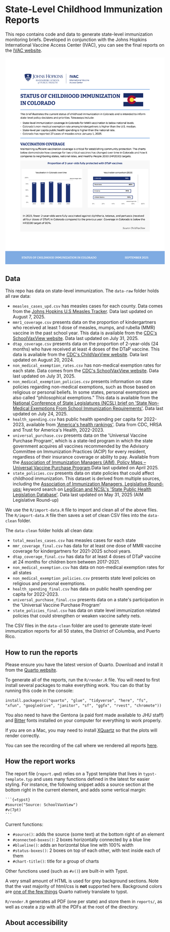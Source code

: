 # State-Level Childhood Immunization Reports

This repo contains code and data to generate state-level immunization monitoring
briefs. Developed in conjunction with the Johns Hopkins International Vaccine
Access Center (IVAC), you can see the final reports on the [IVAC website](https://publichealth.jhu.edu/ivac/monitoring-childhood-immunization-at-the-state-level).

![](assets/colorado-report.png)

## Data

This repo has data on state-level immunization. The `data-raw` folder holds all raw data:

- `measles_cases_upd.csv` has measles cases for each county. Data comes from the [Johns Hopkins U.S Measles Tracker](https://publichealth.jhu.edu/ivac/resources/us-measles-tracker). Data last updated on August 7, 2025.
- `mmr1_coverage.csv` presents data on the proportion of kindergartners who received at least 1 dose of measles, mumps, and rubella (MMR) vaccine in the past school year. This data is available from the [CDC's SchoolVaxView website](https://www.cdc.gov/schoolvaxview/data/index.html). Data last updated on July 31, 2025.
- `dtap_coverage.csv` presents data on the proportion of 2-year-olds (24 months) who have received at least 4 doses of the DTaP vaccine. This data is available from the [CDC's ChildVaxView website](https://www.cdc.gov/childvaxview/about/interactive-reports.html). Data last updated on August 20, 2024.
- `non_medical_exemption_rates.csv` has non-medical exemption rates for each state. Data comes from the [CDC's SchoolVaxView website](https://www.cdc.gov/schoolvaxview/data/index.html). Data last updated on July 31, 2025.
- `non_medical_exemption_policies.csv` presents information on state policies regarding non-medical exemptions, such as those based on religious or personal beliefs. In some states, personal exemptions are also called “philosophical exemptions.” This data is available from the [National Conference of State Legislatures (NCSL) brief on 'State Non-Medical Exemptions From School Immunization Requirements'](https://www.ncsl.org/health/state-non-medical-exemptions-from-school-immunization-requirements). Data last updated on July 24, 2025.
- `health_spending.csv` has public health spending per capita for 2022-2023, available from ['America's health rankings'](https://www.americashealthrankings.org/explore/measures/PH_funding). Data from CDC, HRSA and Trust for America's Health, 2022-2023.
- `universal_purchase.csv` presents data on the 'Universal Vaccine Purchase Program', which is a state-led program in which the state government acquires all vaccines recommended by the Advisory Committee on Immunization Practices (ACIP) for every resident, regardless of their insurance coverage or ability to pay. Available from the [Association of Immunization Managers (AIM), Policy Maps – Universal Vaccine Purchase Program](https://www.immunizationmanagers.org/resources/aim-policy-maps/).Data last updated on April 2025.
- `state_policies.csv` presents data on state policies that could affect childhood immunization. This dataset is derived from multiple sources, including the [Association of Immunization Managers, Legislative Round-ups](https://www.immunizationmanagers.org/resources-toolkits/immunization-program-policy-toolkit/legislative-round-ups/); keyword search on [LegiScan and NCSL's 'State Public Health Legislation Database'](https://www.ncsl.org/health/state-public-health-legislation-database). Data last updated on May 31, 2025 (AIM Legislative Round-up)

We use the `R/import-data.R` file to import and clean all of the above
files. The `R/import-data.R` file then saves a set of clean CSV files into the `data-clean` folder.

The `data-clean` folder holds all clean data:

- `total_measles_cases.csv` has measles cases for each state
- `mmr_coverage_final.csv` has data for at least one dose of MMR vaccine coverage for kindergartners for 2021-2025 school years.
- `dtap_coverage_final.csv` has data for at least 4 doses of DTaP vaccine at 24 months for children born between 2017-2021.
- `non_medical_exemption.csv` has data on non-medical exemption rates for all states
- `non_medical_exemption_policies.csv` presents state level policies on religious and personal exemptions.
- `health_spending_final.csv` has data on public health spending per capita for 2022-2023.
- `universal_purchase_final.csv` presents data on a state's participation in the 'Universal Vaccine Purchase Program'
- `state_policies_final.csv` has data on state level immunization related policies that could strengthen or weaken vaccine safety nets.

The CSV files in the `data-clean` folder are used to generate state-level
immunization reports for all 50 states, the District of Columbia, and Puerto
Rico.

## How to run the reports

Please ensure you have the latest version of Quarto. Download and install it
from the [Quarto website](https://quarto.org/docs/get-started/).

To generate all of the reports, run the `R/render.R` file. You will need to
first install several packages to make everything work. You can do that by
running this code in the console:

```
install.packages(c("quarto", "glue", "tidyverse", "here", "fs", "xfun", "googledrive", "janitor", "sf", "ggfx", "rvest", "chromote"))
```

You also need to have the Gentona (a paid font made available to JHU staff) and
[Bitter](https://fonts.google.com/specimen/Bitter) fonts installed on your
computer for everything to work properly.

If you are on a Mac, you may need to install [XQuartz](https://www.xquartz.org/) so that the plots will
render correctly.

You can see the recording of the call where we rendered all reports [here](https://muse.ai/vt/7mDGYES).

## How the report works

The report file (`report.qmd`) relies on a Typst template that lives in `typst-template.typ` and uses many functions defined in the latest for easier styling. For instance, the following snippet adds a source section at the bottom right in the current element, and adds some vertical margin:

````qmd
```{=typst}
#source("Source: SchoolVaxView")
#v(7pt)
```
````

Current functions:

- `#source()`: adds the source (some text) at the bottom right of an element
- `#connected-boxes()`: 2 boxes horizontally connected by a blue line
- `#blueline()`: adds an horizontal blue line with 100% width
- `#status-boxes()`: 2 boxes on top of each other, with text inside each of them
- `#chart-title()`: title for a group of charts

Other functions used (such as `#v()`) are built-in with Typst.

A very small amount of HTML is used for grey background sections. Note that the vast majority of html/css is **not** supported here. Background colors are [one of the few things](https://quarto.org/docs/advanced/typst/typst-css.html#supported-elements-and-properties) Quarto natively translate to typst.

`R/render.R` generates all PDF (one per state) and store them in `reports/`, as well as create a zip with all the PDFs at the root of the directory.

## About accessibility
